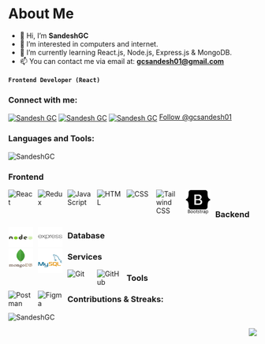 # About Me

- 👋 Hi, I’m **SandeshGC**
- 👀 I’m interested in computers and internet.
- 🌱 I’m currently learning React.js, Node.js, Express.js & MongoDB.
- 📫 You can contact me via email at: **gcsandesh01@gmail.com**

**` Frontend Developer (React) `**

<h3 align="left">Connect with me:</h3>
<p align="left">
    <a href="linkedin.com/in/sandesh-gc-8236b2195" target="blank"><img align="center" src="https://raw.githubusercontent.com/rahuldkjain/github-profile-readme-generator/master/src/images/icons/Social/linked-in-alt.svg" alt="Sandesh GC" height="30" width="40" /></a>
    <a href="https://fb.com/gcsandesh01" target="blank"><img align="center" src="https://raw.githubusercontent.com/rahuldkjain/github-profile-readme-generator/master/src/images/icons/Social/facebook.svg" alt="Sandesh GC" height="30" width="40" /></a>
    <a href="https://instagram.com/gcsandesh_" target="blank"><img align="center" src="https://raw.githubusercontent.com/rahuldkjain/github-profile-readme-generator/master/src/images/icons/Social/instagram.svg" alt="Sandesh GC" height="30" width="40" /></a>
    <a href="https://twitter.com/gcsandesh01" class="twitter-follow-button" data-show-count="false" data-size="medium">Follow @gcsandesh01</a>
<!--     **Discord**: Boogeyman #4141 -->
<!--     **Twitter**: [gcsandesh01](https://twitter.com/gcsandesh01) -->
</p>

<!-- Languages and Tools -->

<h3 align="left">Languages and Tools:</h3>
<!-- Most Used Languages -->
<p align="left">
  <img align="center" src="https://github-readme-stats.vercel.app/api/top-langs?username=SandeshGC&show_icons=true&theme=dark&locale=en&layout=compact" alt="SandeshGC" />
</p>

### Frontend    
    
<!--React.js-->
<a href="https://reactjs.org/" target="_blank" rel="noreferrer">
    <img align = "left" title = "React.js" alt = "React" width = "50px" style = "padding-right:10px;" src = "https://cdn.jsdelivr.net/gh/devicons/devicon/icons/react/react-original.svg" />
</a>
    
<!--   Redux.js   -->
<img align = "left" title = "Redux.js" alt = "Redux" width = "50px" style = "padding-right:10px;" src = "https://cdn.jsdelivr.net/gh/devicons/devicon/icons/redux/redux-original.svg" />

<!--   TYPESCRIPT   -->
<!--     <img title = "TypeScript" align="left" alt="TypeScript" width="50px" style="padding-right:10px;" src="https://cdn.jsdelivr.net/gh/devicons/devicon/icons/typescript/typescript-plain.svg" /> -->
    
<!--   JAVASCRIPT   -->
<a href="https://developer.mozilla.org/en-US/docs/Web/JavaScript" target="_blank" rel="noreferrer">
    <img align="left" title = "JavaScript" alt="JavaScript" width="50px" style="padding-right:10px;" src="https://cdn.jsdelivr.net/gh/devicons/devicon/icons/javascript/javascript-plain.svg" />
</a>
    
<!--   HTML   -->
<a href="https://www.w3.org/html/" target="_blank" rel="noreferrer">
    <img align="left" title = "HTML" alt="HTML" width="50px" style="padding-right:10px;" src="https://cdn.jsdelivr.net/gh/devicons/devicon/icons/html5/html5-plain.svg" />
</a>

<!--   CSS   -->
<img align="left" title = "CSS" alt="CSS" width="50px" style="padding-right:10px;" src="https://cdn.jsdelivr.net/gh/devicons/devicon/icons/css3/css3-plain.svg" />
       
<!--   TAILWIND CSS   -->
<a href="https://tailwindcss.com/" target="_blank" rel="noreferrer">
    <img align="left" title = "Tailwind CSS" alt = "Tailwind CSS" width = "50px" style = "padding-right:10px;" src = "https://cdn.jsdelivr.net/gh/devicons/devicon/icons/tailwindcss/tailwindcss-plain.svg" />
</a>
    
<!--  Bootstrap  -->
<a href="https://getbootstrap.com" target="_blank" rel="noreferrer">
    <img align="left" title = "Bootstrap" alt="Bootstrap" width = "50px" style = "padding-right:10px;" src = "https://raw.githubusercontent.com/devicons/devicon/master/icons/bootstrap/bootstrap-plain-wordmark.svg" />
</a>
    
<br />

### Backend   
    
<!--  Node JS  -->
<a href="https://nodejs.org" target="_blank" rel="noreferrer">
    <img align = "left" title = "Node.js" alt = "Node.js" width = "50px" style = "padding-right:10px;" src = "https://raw.githubusercontent.com/devicons/devicon/master/icons/nodejs/nodejs-original-wordmark.svg" alt="nodejs" width="40" height="40"/>
</a>

<!--  Express JS -->
<a href="https://expressjs.com" target="_blank" rel="noreferrer">
    <img align = "left" title = "Express.js" alt = "Express.js" width = "50px" style = "padding-right:10px;" src = "https://raw.githubusercontent.com/devicons/devicon/master/icons/express/express-original-wordmark.svg" alt="express" width="40" height="40"/>
</a> 

### Database
   
<!--  MongoDB -->
<a href="https://www.mongodb.com/" target="_blank" rel="noreferrer">
    <img align = "left" title = "MongoDB" alt = "MongoDB" width = "50px" style = "padding-right:10px;" src="https://raw.githubusercontent.com/devicons/devicon/master/icons/mongodb/mongodb-original-wordmark.svg" alt="mongodb" width="40" height="40"/>
</a> 
 
<!--  MySQL -->
<a href="https://www.mysql.com/" target="_blank" rel="noreferrer">
    <img align = "left" title = "MySQL" alt = "MySQL" width = "50px" style = "padding-right:10px;" src="https://raw.githubusercontent.com/devicons/devicon/master/icons/mysql/mysql-original-wordmark.svg" />
</a> 

### Services

<img align = "left" title = "Git" alt="Git" width="50px" style="padding-right:10px;" src="https://cdn.jsdelivr.net/gh/devicons/devicon/icons/git/git-original.svg" />
<img align = "left" title = "GitHub" alt="GitHub" width="50px" style="padding-right:10px;" src="https://user-images.githubusercontent.com/67447840/220037637-cff5669e-da0e-45de-98f1-cdf5b67fff26.png" />
<!-- <img align="left" alt="Firebase" width="50px" style="padding-right:10px;" src="https://cdn.jsdelivr.net/gh/devicons/devicon/icons/firebase/firebase-plain-wordmark.svg" /><br /> -->

### Tools

<!-- Postman -->
<img align = "left" title = "Postman" alt="Postman" width="50px" style="padding-right:10px;" src="https://user-images.githubusercontent.com/67447840/220038329-e5213d83-ec34-4a82-9647-1b70ff8f2bfe.png" />

<!--Figma-->
<a href="https://www.figma.com/" target="_blank" rel="noreferrer">
    <img align = "left" title = "Figma" alt="Figma" width="50px" style = "padding-right:10px;" src="https://www.vectorlogo.zone/logos/figma/figma-icon.svg" />
</a>

### Contributions & Streaks:
<!-- Contributions, Current Streak, Longest streak -->

<p align="left">
  <img align="center" src="https://github-readme-streak-stats.herokuapp.com/?user=SandeshGC&theme=dark&locale=en" alt="SandeshGC" />
</p>

<!-- Profile views -->
<p align="center">
  <img align="right" src="https://komarev.com/ghpvc/?username=SandeshGC&style=plastic&color=blue" />
</p>

<!--   SASS   -->
<!--     <img align="left" alt="SASS" width="50px" style="padding-right:10px;" src="https://cdn.jsdelivr.net/gh/devicons/devicon/icons/sass/sass-original.svg" /> -->

<!--C-->
<!--   <a href="https://www.cprogramming.com/" target="_blank" rel="noreferrer">
<img src="https://raw.githubusercontent.com/devicons/devicon/master/icons/c/c-original.svg" alt="c" width="40" height="40"/>
</a> -->
    
<!--CPP-->
<!--   <a href="https://www.w3schools.com/cpp/" target="_blank" rel="noreferrer">
<img src="https://raw.githubusercontent.com/devicons/devicon/master/icons/cplusplus/cplusplus-original.svg" alt="cplusplus" width="40" height="40"/>
</a> -->
  
<!--Linux-->
 
<!-- <a href="https://www.linux.org/" target="_blank" rel="noreferrer">
<img src="https://raw.githubusercontent.com/devicons/devicon/master/icons/linux/linux-original.svg" alt="linux" width="40" height="40"/>
</a> -->
 
<!-- Python -->

<!-- <a href="https://www.python.org" target="_blank" rel="noreferrer">
<img src="https://raw.githubusercontent.com/devicons/devicon/master/icons/python/python-original.svg" alt="python" width="40" height="40"/>
</a> -->
 
<!-- Django -->

<!-- <a href="https://www.djangoproject.com/" target="_blank" rel="noreferrer">
<img src="https://cdn.worldvectorlogo.com/logos/django.svg" alt="django" width="40" height="40"/>
</a> -->

<!-- PostgreSQL -->
<!-- <img align="left" alt="PostgreSQL" width="50px" style="padding-right:10px;" src="https://cdn.jsdelivr.net/gh/devicons/devicon/icons/postgresql/postgresql-original.svg" /> -->

<!-- Services -->
<!-- <img align="left" alt="AWS" width="50px" style="padding-right:10px;" src="https://cdn.jsdelivr.net/gh/devicons/devicon/icons/amazonwebservices/amazonwebservices-plain-wordmark.svg" /> -->

<!-- Tools -->
<!-- <img align="left" alt="Putty" width="50px" style="padding-right:10px;" src="https://cdn.jsdelivr.net/gh/devicons/devicon/icons/putty/putty-original.svg" /> -->
<!-- <img align="left" alt="FileZilla" width="50px" style="padding-right:10px;" src="https://cdn.jsdelivr.net/gh/devicons/devicon/icons/filezilla/filezilla-plain.svg" /><br /> -->


<!--  ### Mobile -->
<!-- <img align="left" alt="Android" width="50px" style="padding-right:10px;" src="https://cdn.jsdelivr.net/gh/devicons/devicon/icons/android/android-original-wordmark.svg" /> -->
<!-- <img align="left" alt="Kotlin" width="50px" style="padding-right:10px;" src="https://cdn.jsdelivr.net/gh/devicons/devicon/icons/kotlin/kotlin-original.svg" /> -->
<!-- <img align="left" alt="Flutter" width="50px" style="padding-right:10px;" src="https://cdn.jsdelivr.net/gh/devicons/devicon/icons/flutter/flutter-original.svg" /><br /> -->



<!-- Github Stats -->
<!-- <p align="left">
  <img align="center" src="https://github-readme-stats.vercel.app/api?username=SandeshGC&show_icons=true&theme=dark&locale=en" alt="SandeshGC" />
</p> -->

<!-- ### Trophies:
![trophy](https://github-profile-trophy.vercel.app/?username=SandeshGC&theme=onedark)
 -->

